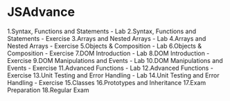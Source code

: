 # JSAdvance
1.Syntax, Functions and Statements - Lab
2.Syntax, Functions and Statements - Exercise
3.Arrays and Nested Arrays - Lab
4.Arrays and Nested Arrays - Exercise
5.Objects & Composition - Lab
6.Objects & Composition - Exercise
7.DOM Introduction - Lab
8.DOM Introduction - Exercise
9.DOM Manipulations and Events - Lab
10.DOM Manipulations and Events - Exercise
11.Advanced Functions - Lab
12.Advanced Functions - Exercise
13.Unit Testing and Error Handling - Lab
14.Unit Testing and Error Handling - Exercise
15.Classes
16.Prototypes and Inheritance
17.Exam Preparation
18.Regular Exam
